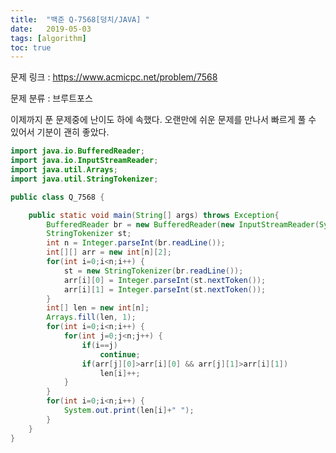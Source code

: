 ```yaml
---
title:  "백준 Q-7568[덩치/JAVA] "
date:   2019-05-03
tags: [algorithm]
toc: true 
---
```


문제 링크 : <https://www.acmicpc.net/problem/7568>

문제 분류 : 브루트포스



이제까지 푼 문제중에 난이도 하에 속했다. 오랜만에 쉬운 문제를 만나서 빠르게 풀 수 있어서 기분이 괜히 좋았다.



```java
import java.io.BufferedReader;
import java.io.InputStreamReader;
import java.util.Arrays;
import java.util.StringTokenizer;

public class Q_7568 {

	public static void main(String[] args) throws Exception{
		BufferedReader br = new BufferedReader(new InputStreamReader(System.in));
		StringTokenizer st;
		int n = Integer.parseInt(br.readLine());
		int[][] arr = new int[n][2];
		for(int i=0;i<n;i++) {
			st = new StringTokenizer(br.readLine());
			arr[i][0] = Integer.parseInt(st.nextToken());
			arr[i][1] = Integer.parseInt(st.nextToken());
		}
		int[] len = new int[n];
		Arrays.fill(len, 1);
		for(int i=0;i<n;i++) {
			for(int j=0;j<n;j++) {
				if(i==j)
					continue;
				if(arr[j][0]>arr[i][0] && arr[j][1]>arr[i][1])
					len[i]++;
			}
		}
		for(int i=0;i<n;i++) {
			System.out.print(len[i]+" ");
		}
	}
}

```

